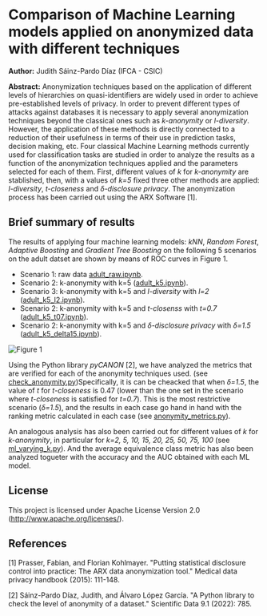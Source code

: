 # Comparison of Machine Learning models applied on anonymized data with different techniques

**Author:** Judith Sáinz-Pardo Díaz (IFCA - CSIC)

**Abstract:** Anonymization techniques based on the application of different levels of hierarchies on quasi-identifiers are widely used in order to achieve pre-established levels of privacy. In order to prevent different types of attacks against databases it is necessary to apply several anonymization techniques beyond the classical ones such as _k-anonymity_ or _l-diversity_. However, the application of these methods is directly connected to a reduction of their usefulness in terms of their use in prediction tasks, decision making, etc. Four classical Machine Learning methods currently used for classification tasks are studied in order to analyze the results as a function of the anonymization techniques applied and the parameters selected for each of them. First, different values of _k_ for _k-anonymity_ are stablished, then, with a values of _k=5_ fixed three other methods are applied: _l-diversity_, _t-closeness_ and _δ-disclosure privacy_. The anonymization process has been carried out using the ARX Software [1]. 

## Brief summary of results
The results of applying four machine learning models: _kNN_, _Random Forest_, _Adaptive Boosting_ and _Gradient Tree Boosting_ on the following 5 scenarios on the adult datset are shown by means of ROC curves in Figure 1.
- Scenario 1: raw data [adult_raw.ipynb](https://gitlab.ifca.es/privacy-security/anonymity-ml/-/blob/main/ml_models/adult_raw.ipynb).
- Scenario 2: k-anonymity with k=5 ([adult_k5.ipynb](https://gitlab.ifca.es/privacy-security/anonymity-ml/-/blob/main/ml_models/adult_k5.ipynb)).
- Scenario 3: k-anonymity with k=5 and _l-diversity_ with _l=2_ ([adult_k5_l2.ipynb](https://gitlab.ifca.es/privacy-security/anonymity-ml/-/blob/main/ml_models/adult_k5_l2.ipynb)).
- Scenario 2: k-anonymity with k=5 and _t-closenss_ with _t=0.7_ ([adult_k5_t07.ipynb](https://gitlab.ifca.es/privacy-security/anonymity-ml/-/blob/main/ml_models/adult_k5_t07.ipynb)).
- Scenario 2: k-anonymity with k=5 and _δ-disclosure privacy_ with _δ=1.5_ ([adult_k5_delta15.ipynb](https://gitlab.ifca.es/privacy-security/anonymity-ml/-/blob/main/ml_models/adult_k5_delta15.ipynb)).

![Figure 1](https://gitlab.ifca.es/privacy-security/anonymity-ml/-/blob/main/ml_models/roc_all_models.svg "ROC curves with each ML model and scenario.")

Using the Python library _pyCANON_ [2], we have analyzed the metrics that are verified for each of the anonymity techniques used.  (see [check_anonymity.py](https://gitlab.ifca.es/privacy-security/anonymity-ml/-/blob/main/anonymity_metrics/check_anonymity.py))Specifically, it is can be cheacked that when _δ=1.5_, the value of _t_ for _t-closeness_ is 0.47 (lower than the one set in the scenario where _t-closeness_ is satisfied for _t=0.7_). This is the most restrictive scenario (_δ=1.5_), and the results in each case go hand in hand with the ranking metric calculated in each case (see [anonymity_metrics.py](https://gitlab.ifca.es/privacy-security/anonymity-ml/-/blob/main/anonymity_metrics/anonymity_metrics.py)).

An analogous analysis has also been carried out for different values of _k_ for _k-anonymity_, in particular for _k=2, 5, 10, 15, 20, 25, 50, 75, 100_ (see [ml_varying_k.py](https://gitlab.ifca.es/privacy-security/anonymity-ml/-/blob/main/ml_models/varying_k/ml_varying_k.py)). And the average equivalence class metric has also been analyzed togueter with the accuracy and the AUC obtained with each ML model.

## License
This project is licensed under Apache License Version 2.0 (http://www.apache.org/licenses/).

## References 
[1] Prasser, Fabian, and Florian Kohlmayer. "Putting statistical disclosure control into practice: The ARX data anonymization tool." Medical data privacy handbook (2015): 111-148.

[2] Sáinz-Pardo Díaz, Judith, and Álvaro López García. "A Python library to check the level of anonymity of a dataset." Scientific Data 9.1 (2022): 785.
